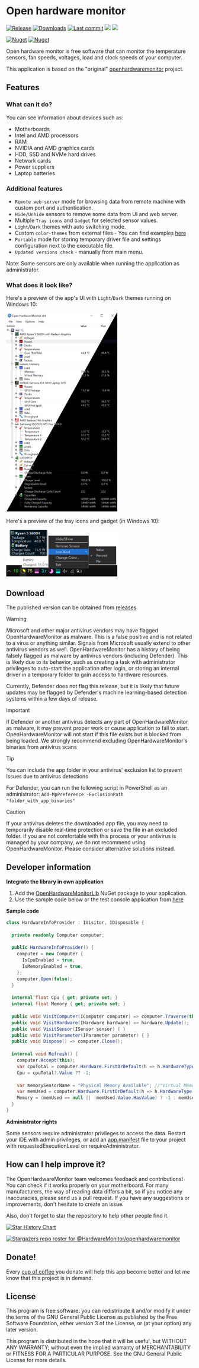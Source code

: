 # Open hardware monitor
[![Release](https://img.shields.io/github/v/release/HardwareMonitor/openhardwaremonitor)](https://github.com/HardwareMonitor/openhardwaremonitor/releases/latest)
[![Downloads](https://img.shields.io/github/downloads/HardwareMonitor/openhardwaremonitor/total?color=ff4f42)](https://github.com/HardwareMonitor/openhardwaremonitor/releases)
[![Last commit](https://img.shields.io/github/last-commit/HardwareMonitor/openhardwaremonitor?color=00AD00)](https://github.com/HardwareMonitor/openhardwaremonitor/commits/master)
[![](https://img.shields.io/badge/WINDOWS-7%20%E2%80%93%2011-blue)](https://endoflife.date/windows)
[![](https://img.shields.io/badge/SERVER-2012%20%E2%80%93%202025-blue)](https://endoflife.date/windows-server)

[![Nuget](https://img.shields.io/nuget/v/OpenHardwareMonitorLib)](https://www.nuget.org/packages/OpenHardwareMonitorLib/)
[![Nuget](https://img.shields.io/nuget/dt/OpenHardwareMonitorLib?label=nuget-downloads)](https://www.nuget.org/packages/OpenHardwareMonitorLib/)

Open hardware monitor is free software that can monitor the temperature sensors, fan speeds, voltages, load and clock speeds of your computer.

This application is based on the "original" [openhardwaremonitor](https://github.com/openhardwaremonitor/openhardwaremonitor) project.

## Features

### What can it do?

You can see information about devices such as:
 - Motherboards
 - Intel and AMD processors
 - RAM
 - NVIDIA and AMD graphics cards
 - HDD, SSD and NVMe hard drives
 - Network cards
 - Power suppliers
 - Laptop batteries

### Additional features

 - `Remote web-server` mode for browsing data from remote machine with custom port and authentication.
 - `Hide/Unhide` sensors to remove some data from UI and web server.
 - Multiple `Tray icons` and `Gadget` for selected sensor values.
 - `Light`/`Dark` themes with auto switching mode.
 - Custom `color-themes` from external files - You can find examples [here](https://github.com/HardwareMonitor/openhardwaremonitor/tree/master/OpenHardwareMonitor/Resources/themes)
 - `Portable` mode for storing temporary driver file and settings configuration next to the executable file.
 - `Updated versions check` - manually from main menu.

 Note: Some sensors are only available when running the application as administrator.

### What does it look like?

Here's a preview of the app's UI with `Light`/`Dark` themes running on Windows 10:

[<img src="https://github.com/HardwareMonitor/openhardwaremonitor/raw/master/themes.png" alt="Themes" width="300"/>](https://github.com/HardwareMonitor/openhardwaremonitor/raw/master/themes.png)

Here's a preview of the tray icons and gadget (in Windows 10):

[<img src="https://github.com/HardwareMonitor/openhardwaremonitor/raw/master/preview_tray.png" alt="Themes" width="300"/>](https://github.com/HardwareMonitor/openhardwaremonitor/raw/master/preview_tray.png)

## Download

The published version can be obtained from [releases](https://github.com/HardwareMonitor/openhardwaremonitor/releases).

> [!WARNING]
>Microsoft and other major antivirus vendors may have flagged OpenHardwareMonitor as malware. This is a false positive and is not related to a virus or anything similar. Signals from Microsoft usually extend to other antivirus vendors as well.
>OpenHardwareMonitor has a history of being falsely flagged as malware by antivirus vendors (including Defender). This is likely due to its behavior, such as creating a task with administrator privileges to auto-start the application after login, or storing an internal driver in a temporary folder to gain access to hardware resources.

Currently, Defender does not flag this release, but it is likely that future updates may be flagged by Defender's machine learning-based detection systems within a few days of release.

> [!IMPORTANT]
>If Defender or another antivirus detects any part of OpenHardwareMonitor as malware, it may prevent proper work or cause application to fail to start.
> OpenHardwareMonitor will not start if this file exists but is blocked from being loaded.
>We strongly recommend excluding OpenHardwareMonitor's binaries from antivirus scans

> [!TIP]
> You can include the app folder in your antivirus' exclusion list to prevent issues due to antivirus detections

For Defender, you can run the following script in PowerShell as an administrator:
`Add-MpPreference -ExclusionPath "folder_with_app_binaries"`


> [!CAUTION]
> If your antivirus deletes the downloaded app file, you may need to temporarily disable real-time protection or save the file in an excluded folder.
> If you are not comfortable with this process or your antivirus is managed by your company, we do not recommend using OpenHardwareMonitor. Please consider alternative solutions instead.

## Developer information
**Integrate the library in own application**
1. Add the [OpenHardwareMonitorLib](https://www.nuget.org/packages/OpenHardwareMonitorLib/) NuGet package to your application.
2. Use the sample code below or the test console application from [here](https://github.com/HardwareMonitor/openhardwaremonitor/tree/master/LibTest)


**Sample code**
```c#
class HardwareInfoProvider : IVisitor, IDisposable {

  private readonly Computer computer;

  public HardwareInfoProvider() {
    computer = new Computer {
      IsCpuEnabled = true,
      IsMemoryEnabled = true,
    };
    computer.Open(false);
  }

  internal float Cpu { get; private set; }
  internal float Memory { get; private set; }

  public void VisitComputer(IComputer computer) => computer.Traverse(this);
  public void VisitHardware(IHardware hardware) => hardware.Update();
  public void VisitSensor(ISensor sensor) { }
  public void VisitParameter(IParameter parameter) { }
  public void Dispose() => computer.Close();

  internal void Refresh() {
    computer.Accept(this);
    var cpuTotal = computer.Hardware.FirstOrDefault(h => h.HardwareType == HardwareType.Cpu)?.Sensors.FirstOrDefault(s => s.SensorType == SensorType.Load && s.Name == "CPU Total");
    Cpu = cpuTotal?.Value ?? -1;

    var memorySensorName = "Physical Memory Available"; //"Virtual Memory Available";
    var memUsed = computer.Hardware.FirstOrDefault(h => h.HardwareType == HardwareType.Memory)?.Sensors.FirstOrDefault(s => s.SensorType == SensorType.Data && s.Name == memorySensorName);
    Memory = (memUsed == null || !memUsed.Value.HasValue) ? -1 : memUsed.Value.Value * 1024; //GB -> MB
  }
}
```

**Administrator rights**

Some sensors require administrator privileges to access the data. Restart your IDE with admin privileges, or add an [app.manifest](https://learn.microsoft.com/en-us/windows/win32/sbscs/application-manifests) file to your project with requestedExecutionLevel on requireAdministrator.


## How can I help improve it?
The OpenHardwareMonitor team welcomes feedback and contributions!<br/>
You can check if it works properly on your motherboard. For many manufacturers, the way of reading data differs a bit, so if you notice any inaccuracies, please send us a pull request. If you have any suggestions or improvements, don't hesitate to create an issue.

Also, don't forget to star the repository to help other people find it.

[![Star History Chart](https://api.star-history.com/svg?repos=HardwareMonitor/openhardwaremonitor&type=Date)](https://star-history.com/#HardwareMonitor/openhardwaremonitor&Date)

[![Stargazers repo roster for @HardwareMonitor/openhardwaremonitor](https://reporoster.com/stars/HardwareMonitor/openhardwaremonitor)](https://github.com/HardwareMonitor/openhardwaremonitor/stargazers)

## Donate!
Every [cup of coffee](https://patreon.com/SergiyE) you donate will help this app become better and let me know that this project is in demand.

## License

This program is free software: you can redistribute it and/or modify it under the terms of the GNU General Public License as published by the Free Software Foundation, either version 3 of the License, or (at your option) any later version.

This program is distributed in the hope that it will be useful, but WITHOUT ANY WARRANTY; without even the implied warranty of MERCHANTABILITY or FITNESS FOR A PARTICULAR PURPOSE.  See the GNU General Public License for more details.

